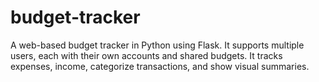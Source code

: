 # budget-tracker
A web-based budget tracker in Python using Flask. It supports multiple users, each with their own accounts and shared budgets. It tracks expenses, income, categorize transactions, and show visual summaries.
